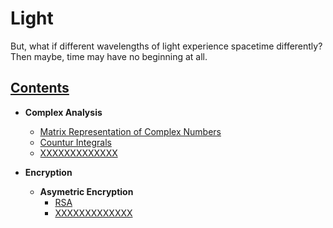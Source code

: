 # Light
<p> But, what if different wavelengths of light experience spacetime differently? Then maybe, time may have no beginning at all.</p>




## [Contents](https://)
- __Complex Analysis__
  - [Matrix Representation of Complex Numbers](https://github.com/Xiuhcoatl-013/Light/blob/main/ComplexAnalysis/Complex_Numbers_Matrix_Representation/Matrix_Representation_of_Complex_Numbers%20.ipynb)
  - [Countur Integrals](https://)
  - [XXXXXXXXXXXXX](https://)
  
- __Encryption__
  - __Asymetric Encryption__
    - [RSA](https://)
    - [XXXXXXXXXXXXX](https://)